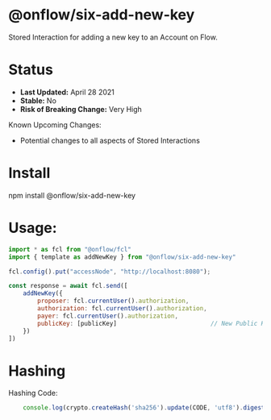 # @onflow/six-add-new-key

Stored Interaction for adding a new key to an Account on Flow.

# Status

- **Last Updated:** April 28 2021
- **Stable:** No
- **Risk of Breaking Change:** Very High

Known Upcoming Changes:

- Potential changes to all aspects of Stored Interactions

# Install

npm install @onflow/six-add-new-key

# Usage:

```javascript
import * as fcl from "@onflow/fcl"
import { template as addNewKey } from "@onflow/six-add-new-key"

fcl.config().put("accessNode", "http://localhost:8080");

const response = await fcl.send([
    addNewKey({
        proposer: fcl.currentUser().authorization,
        authorization: fcl.currentUser().authorization,     
        payer: fcl.currentUser().authorization,             
        publicKey: [publicKey]                          // New Public Key as a hex encoded string.
    })
])

```

# Hashing

Hashing Code:
```javascript
    console.log(crypto.createHash('sha256').update(CODE, 'utf8').digest('hex'))
```